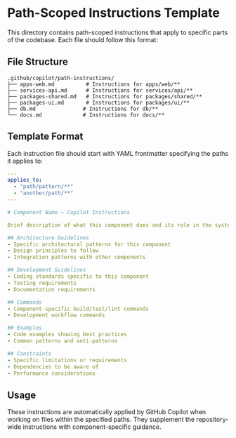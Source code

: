 # Path-Scoped Instructions Template

This directory contains path-scoped instructions that apply to specific parts of the codebase. Each file should follow this format:

## File Structure
```
.github/copilot/path-instructions/
├── apps-web.md          # Instructions for apps/web/**
├── services-api.md      # Instructions for services/api/**
├── packages-shared.md   # Instructions for packages/shared/**
├── packages-ui.md       # Instructions for packages/ui/**
├── db.md               # Instructions for db/**
└── docs.md             # Instructions for docs/**
```

## Template Format
Each instruction file should start with YAML frontmatter specifying the paths it applies to:

```yaml
---
applies_to:
  - "path/pattern/**"
  - "another/path/**"
---

# Component Name — Copilot Instructions

Brief description of what this component does and its role in the system.

## Architecture Guidelines
- Specific architectural patterns for this component
- Design principles to follow
- Integration patterns with other components

## Development Guidelines
- Coding standards specific to this component
- Testing requirements
- Documentation requirements

## Commands
- Component-specific build/test/lint commands
- Development workflow commands

## Examples
- Code examples showing best practices
- Common patterns and anti-patterns

## Constraints
- Specific limitations or requirements
- Dependencies to be aware of
- Performance considerations
```

## Usage
These instructions are automatically applied by GitHub Copilot when working on files within the specified paths. They supplement the repository-wide instructions with component-specific guidance.